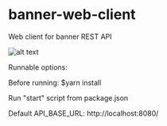 # banner-web-client
Web client for banner REST API

![alt text](https://cdn.depa.io/images/png/banner/client-view.png)

Runnable options:

Before running: $yarn install

Run "start" script from package.json

Default API_BASE_URL: http://localhost:8080/
